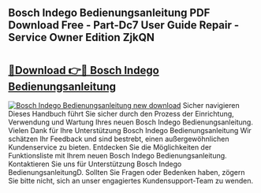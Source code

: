## Bosch Indego Bedienungsanleitung PDF Download Free - Part-Dc7 User Guide Repair - Service Owner Edition ZjkQN

# <h2><a href="http://df36ix.blite.top/?on=Bosch+Indego+Bedienungsanleitung">🔗Download 👉🔴 Bosch Indego Bedienungsanleitung</a></h2>

[![Bosch Indego Bedienungsanleitung new download](https://i.imgur.com/lujVjoI.png)](http://df36ix.blite.top/?on=Bosch+Indego+Bedienungsanleitung)
Sicher navigieren Dieses Handbuch führt Sie sicher durch den Prozess der Einrichtung, Verwendung und Wartung Ihres neuen Bosch Indego Bedienungsanleitung. Vielen Dank für Ihre Unterstützung Bosch Indego Bedienungsanleitung Wir schätzen Ihr Feedback und sind bestrebt, einen außergewöhnlichen Kundenservice zu bieten. Entdecken Sie die Möglichkeiten der Funktionsliste mit Ihrem neuen Bosch Indego Bedienungsanleitung. Kontaktieren Sie uns für Unterstützung Bosch Indego BedienungsanleitungD. Sollten Sie Fragen oder Bedenken haben, zögern Sie bitte nicht, sich an unser engagiertes Kundensupport-Team zu wenden.
